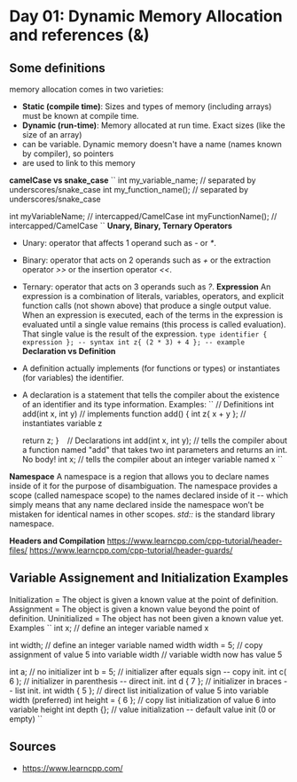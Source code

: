 # Day 01: Dynamic Memory Allocation and references (&)
## Some definitions
memory allocation comes in two varieties:
* **Static (compile time)**: Sizes and types of memory (including arrays) must be known at compile time.
* **Dynamic (run-time)**: Memory allocated at run time. Exact sizes (like the size of an array)
* can be variable. Dynamic memory doesn't have a name (names known by compiler), so pointers
* are used to link to this memory

**camelCase vs snake_case**
``
int my_variable_name; // separated by underscores/snake_case
int my_function_name(); // separated by underscores/snake_case

int myVariableName; // intercapped/CamelCase
int myFunctionName(); // intercapped/CamelCase
``
**Unary, Binary, Ternary Operators**
* Unary: operator that affects 1 operand such as *-* or *\**.
* Binary: operator that acts on 2 operands such as *+* or the extraction operator *>>* or the
insertion operator *<<*.
* Ternary: operator that acts on 3 operands such as *?*.
**Expression**
An expression is a combination of literals, variables, operators, and explicit function calls (not shown above) that produce a single output value. When an expression is executed, each of the terms in the expression is evaluated until a single value remains (this process is called evaluation). That single value is the result of the expression.
``
type identifier { expression }; -- syntax
int z{ (2 * 3) + 4 }; -- example
``
**Declaration vs Definition**
* A definition actually implements (for functions or types) or instantiates (for variables) the identifier.
* A declaration is a statement that tells the compiler about the existence of an identifier and its type information.
Examples:
``
// Definitions
int add(int x, int y) // implements function add()
{
    int z{ x + y }; // instantiates variable z

    return z;
}
``
``
// Declarations
int add(int x, int y); // tells the compiler about a function named "add" that takes two int parameters and returns an int.  No body!
int x; // tells the compiler about an integer variable named x
``

**Namespace**
A namespace is a region that allows you to declare names inside of it for the purpose of
disambiguation. The namespace provides a scope (called namespace scope) to the names declared
inside of it -- which simply means that any name declared inside the namespace won’t be mistaken
for identical names in other scopes. *std::* is the standard library namespace. 

**Headers and Compilation**
https://www.learncpp.com/cpp-tutorial/header-files/ 
https://www.learncpp.com/cpp-tutorial/header-guards/ 


## Variable Assignement and Initialization Examples
Initialization = The object is given a known value at the point of definition.
Assignment = The object is given a known value beyond the point of definition.
Uninitialized = The object has not been given a known value yet.
Examples
``
int x; // define an integer variable named x

int width; // define an integer variable named width
width = 5; // copy assignment of value 5 into variable width
// variable width now has value 5

int a; // no initializer
int b = 5; // initializer after equals sign -- copy init.
int c( 6 ); // initializer in parenthesis -- direct init.
int d { 7 }; // initializer in braces -- list init.
int width { 5 }; // direct list initialization of value 5 into variable width (preferred)
int height = { 6 }; // copy list initialization of value 6 into variable height
int depth {}; // value initialization -- default value init (0 or empty)
``

## Sources
* https://www.learncpp.com/ 
